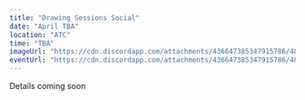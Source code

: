 ```yaml
---
title: "Drawing Sessions Social"
date: "April TBA"
location: "ATC"
time: "TBA"
imageUrl: "https://cdn.discordapp.com/attachments/436647385347915786/484122971317862445/placeholder.jpg"
eventUrl: "https://cdn.discordapp.com/attachments/436647385347915786/484122971317862445/placeholder.jpg"
---
```

Details coming soon